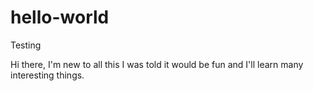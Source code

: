 # hello-world
Testing


Hi there, I'm new to all this I was told it would be fun and I'll learn many interesting things. 
